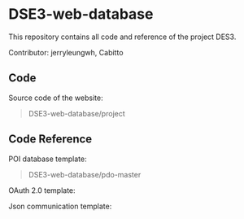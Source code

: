 # DSE3-web-database
This repository contains all code and reference of the project DES3.

Contributor: jerryleungwh, Cabitto

## Code
Source code of the website:
> DSE3-web-database/project

## Code Reference
POI database template:
> DSE3-web-database/pdo-master

OAuth 2.0 template:
> 

Json communication template:
> 
